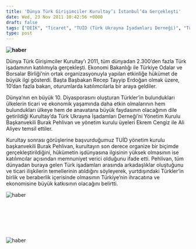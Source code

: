 ```yaml
---
title: 'Dünya Türk Girişimciler Kurultay’ı İstanbul’da Gerçekleşti'
date: Wed, 23 Nov 2011 10:42:56 +0000
draft: false
tags: ["DEİK", "Ticaret", "TUİD (Türk Ukrayna İşadamları Derneği)", "Türkiye", "Ukrayna Türk toplumu"]
type: post
---
```


**![haber](http://www.arsiv.tuid.org.ua/images/haber/dtik.jpg)**

Dünya Türk Girişimciler Kurultay’ı 2011, tüm dünyadan 2.300’den fazla Türk işadamının katılımıyla gerçekleşti. Ekonomi Bakanlığı ile Türkiye Odalar ve Borsalar Birliği’nin ortak organizasyonuyla yapılan etkinliğe hükümet de büyük ilgi gösterdi. Başta Başbakan Recep Tayyip Erdoğan olmak üzere, 10’dan fazla bakan, oturumlarda katılımcılarla bir araya geldiler.

Dünya’nın en büyük 10. Diyasporasını oluşturan Türkler’in bulundukları ülkelerin ticari ve ekonomik yaşamında daha etkin olmalarının hem bulundukları ülkeye hem de anavatana büyük faydasının olacağının dile getirildiği Kurultay’da Türk Ukrayna İşadamları Derneği’ni Yönetim Kurulu Başkanvekili Burak Pehlivan ve yönetim kurulu üyeleri Ekrem Cengiz ile Ali Aliyev temsil ettiler.

Kurultay sonrası görüşlerine başvurduğumuz TUİD yönetim kurulu başkanvekili Burak Pehlivan, kurultayın son derece organize bir biçimde gerçekleştirildiğini, hükümetin işdünyasına ilgisinin yüksek olmasının ise katılımcılar açısından memnuniyet verici olduğunu ifade etti. Pehlivan, tüm dünyadan buraya gelen Türk işadamları arasında arkadaşlıklar oluştuğunu ve ticari ilişkilerin temellerinin atıldığını söyleyerek, yurtdışındaki Türkler’in birlik ve beraberlik içerisinde olmasının Türkiye’nin ihracatına ve ekonomisine büyük katkısının olacağını belirtti.

![haber](http://www.arsiv.tuid.org.ua/images/haber/deik1.jpg)

 

 

 

![haber](http://www.arsiv.tuid.org.ua/images/haber/deik7.JPG)

